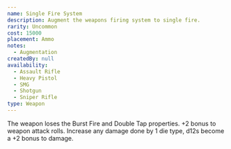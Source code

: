 ```yaml
---
name: Single Fire System
description: Augment the weapons firing system to single fire.
rarity: Uncommon
cost: 15000
placement: Ammo
notes:
  - Augmentation
createdBy: null
availability:
  - Assault Rifle
  - Heavy Pistol
  - SMG
  - Shotgun
  - Sniper Rifle
type: Weapon
---
```

The weapon loses the Burst Fire and Double Tap properties. +2 bonus to weapon attack rolls. Increase any damage done by 1 die type, d12s become a +2 bonus to damage.
